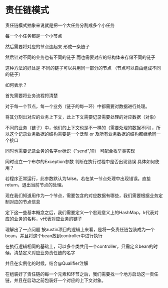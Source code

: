 # 责任链模式

责任链模式抽象来说就是把一个大任务分割成多个小任务

每一个小任务都是一个小节点

然后需要将对应的节点连起来 形成一条链子 

然后针对不同的业务也有不同的链子 而也需要对应的结构体来存储不同的链子 

这种方法的好处是 不同的链子可以共用同一部分的节点 （节点可以自由组成不同的链子）



如何表示？

首先需要将业务流程捋清楚

对于每一个节点，每一个业务（链子的每一环）中都需要对数据进行处理。

将其分割出对应的业务上下文，此上下文需要记录需要处理的对应数据（对象）

不同的业务（链子）中，他们的上下文也是不一样的（需要处理的数据不同），所以这个记录业务数据的结构需要是一个泛型 or 及所有业务数据的结构都继承同一个接口

同时也需要记录业务的名字or标识（"send",10） 可配合枚举类实现

同时设立一个布尔的Exception参数 判断在执行过程中是否出现错误 具体如何使用？

若程序正常运行，此参数默认为false。若在某一节点处理中出现错误。直接return，退出当前节点的处理。



现在我们知道用作为一个节点，需要包含的对应数据有哪些，我们需要根据业务定制对应的节点信息



定下这一些基本概念之后，我们需要定义一个宏观意义上的HashMap，k代表对应的业务的名称，v代表对应业务的链子





理解出了一点问题 按austin项目的逻辑上来看，是将一条责任链包装成为一个bean，并且将这个bean放到controller中进行执行

在执行逻辑相同的基础上，可以多个类共用一个controller，只需定义bean的时候，清楚定义对应业务责任链的名字

并且在实例化的时候，结合@Qualifier注解





在组装好了责任链的每一个元素和环节之后，我们需要找一个地方启动这一责任链，并且在启动之前包装好一个对应的上下文对象。